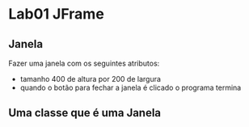 # Lab01 JFrame

## Janela

Fazer uma janela com os seguintes atributos:
* tamanho 400 de altura por 200 de largura
* quando o botão para fechar a janela é clicado o programa termina


## Uma classe que é uma Janela
